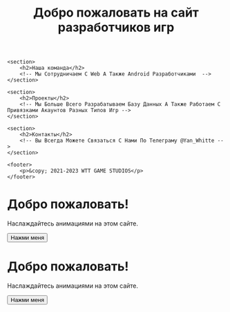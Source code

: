 <!DOCTYPE html>
<html lang="en">
<head>
    <meta charset="UTF-8">
    <meta name="viewport" content="width=device-width, initial-scale=1.0">
    <title>WTT GAME STUDIOS</title>
    <!-- Подключение стилей (можете создать свой файл стилей) -->
    <link rel="stylesheet" href="styles.css">
</head>
<body>
    <header>
        <h1>Добро пожаловать на сайт разработчиков игр</h1>
    </header>
    
    <section>
        <h2>Наша команда</h2>
        <!-- Мы Сотрудничаем С Web А Также Android Разработчиками  -->
    </section>

    <section>
        <h2>Проекты</h2>
        <!-- Мы Больше Всего Разрабатываем Базу Данных А Также Работаем С Привязками Акаунтов Разных Типов Игр -->
    </section>

    <section>
        <h2>Контакты</h2>
        <!-- Вы Всегда Можете Связаться С Нами По Телеграму @Yan_Whitte -->
    </section>

    <footer>
        <p>&copy; 2021-2023 WTT GAME STUDIOS</p>
    </footer>
</body>
</html>

<!DOCTYPE html>
<html lang="en">
<head>
    <meta charset="UTF-8">
    <meta name="viewport" content="width=device-width, initial-scale=1.0">
    <title>Анимированный сайт</title>
    <link rel="stylesheet" href="styles.css">
</head>
<body>

<div class="container">
    <h1 class="animated-text">Добро пожаловать!</h1>
    <p class="animated-text">Наслаждайтесь анимациями на этом сайте.</p>
    <button class="animated-button">Нажми меня</button>
</div>

<script src="script.js"></script>
</body>
</html>

<!DOCTYPE html>
<html lang="en">
<head>
    <meta charset="UTF-8">
    <meta name="viewport" content="width=device-width, initial-scale=1.0">
    <title>Анимированный сайт</title>
    <link rel="stylesheet" href="styles.css">
</head>
<body>

<div class="container">
    <h1 class="animated-text">Добро пожаловать!</h1>
    <p class="animated-text">Наслаждайтесь анимациями на этом сайте.</p>
    <button class="animated-button">Нажми меня</button>
</div>

<script src="script.js"></script>
</body>
</html>
